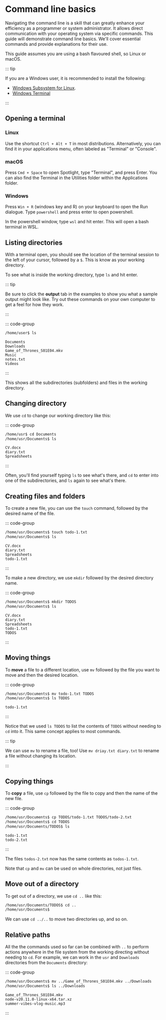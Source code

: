 # Command line basics

Navigating the command line is a skill that can greatly enhance your efficiency
as a programmer or system administrator. It allows direct communication with
your operating system via specific commands. This guide will demonstrate command
line basics. We'll cover essential commands and provide explanations for their
use.

This guide assumes you are using a bash flavoured shell, so Linux or macOS.

::: tip

If you are a Windows user, it is recommended to install the following:

- [Windows Subsystem for Linux](https://learn.microsoft.com/en-us/windows/wsl/setup/environment).
- [Windows Terminal](https://www.microsoft.com/store/productId/9N8G5RFZ9XK3)

:::

## Opening a terminal

### Linux

Use the shortcut `Ctrl + Alt + T` in most distributions. Alternatively, you can
find it in your applications menu, often labeled as "Terminal" or "Console".

### macOS

Press `Cmd + Space` to open Spotlight, type "Terminal", and press Enter. You can
also find the Terminal in the Utilities folder within the Applications folder.

### Windows

Press `Win + R` (windows key and R) on your keyboard to open the Run dialogue.
Type `powershell` and press enter to open powershell.

In the powershell window, type `wsl` and hit enter. This will open a bash
terminal in WSL.

## Listing directories

With a terminal open, you should see the location of the terminal session to the
left of your cursor, followed by a `$`. This is know as your working directory.

To see what is inside the working directory, type `ls` and hit enter.

::: tip

Be sure to click the **output** tab in the examples to show you what a sample
output might look like. Try out these commands on your own computer to get a
feel for how they work.

:::

::: code-group

```bash
/home/user$ ls
```

```[output]
Documents
Downloads
Game_of_Thrones_S01E04.mkv
Music
notes.txt
Videos
```

:::

This shows all the subdirectories (subfolders) and files in the working
directory.

## Changing directory

We use `cd` to change our working directory like this:

::: code-group

```bash
/home/usr$ cd Documents
/home/usr/Documents$ ls
```

```[output]
CV.docx
diary.txt
Spreadsheets
```

:::

Often, you'll find yourself typing `ls` to see what's there, and `cd` to enter
into one of the subdirectories, and `ls` again to see what's there.

## Creating files and folders

To create a new file, you can use the `touch` command, followed by the desired
name of the file.

::: code-group

```bash
/home/usr/Documents$ touch todo-1.txt
/home/usr/Documents$ ls
```

```[output]
CV.docx
diary.txt
Spreadsheets
todo-1.txt
```

:::

To make a new directory, we use `mkdir` followed by the desired directory name.

::: code-group

```bash
/home/usr/Documents$ mkdir TODOS
/home/usr/Documents$ ls
```

```[output]
CV.docx
diary.txt
Spreadsheets
todo-1.txt
TODOS
```

:::

## Moving things

To **move** a file to a different location, use `mv` followed by the file you
want to move and then the desired location.

::: code-group

```bash
/home/usr/Documents$ mv todo-1.txt TODOS
/home/usr/Documents$ ls TODOS
```

```[output]
todo-1.txt
```

:::

Notice that we used `ls TODOS` to list the contents of `TODOS` without needing
to `cd` into it. This same concept applies to most commands.

::: tip

We can use `mv` to rename a file, too! Use `mv driay.txt diary.txt` to rename a
file without changing its location.

:::

## Copying things

To **copy** a file, use `cp` followed by the file to copy and then the name of
the new file.

::: code-group

```bash
/home/usr/Documents$ cp TODOS/todo-1.txt TODOS/todo-2.txt
/home/usr/Documents$ cd TODOS
/home/usr/Documents/TODOS$ ls
```

```[output]
todo-1.txt
todo-2.txt
```

:::

The files `todos-2.txt` now has the same contents as `todos-1.txt`.

Note that `cp` and `mv` can be used on whole directories, not just files.

## Move out of a directory

To get out of a directory, we use `cd ..` like this:

```bash
/home/usr/Documents/TODOS$ cd ..
/home/usr/Documents$
```

We can use `cd ../..` to move two directories up, and so on.

## Relative paths

All the the commands used so far can be combined with `..` to perform actions
anywhere in the file system from the working directing without needing to `cd`.
For example, we can work in the `usr` and `Downloads` directories from the
`Documents` directory:

::: code-group

```bash
/home/usr/Documents$ mv ../Game_of_Thrones_S01E04.mkv ../Downloads
/home/usr/Documents$ ls ../Downloads
```

```[output]
Game_of_Thrones_S01E04.mkv
node-v20.11.0-linux-x64.tar.xz
summer-vibes-vlog-music.mp3
```

:::
